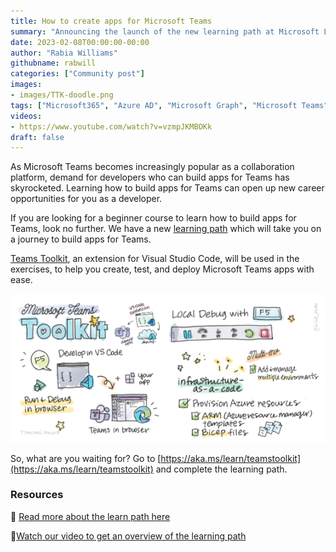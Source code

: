 ```yaml
---
title: How to create apps for Microsoft Teams
summary: "Announcing the launch of the new learning path at Microsoft Learn - Build and deploy apps for Microsoft Teams using Teams Toolkit for Visual Studio Code. It is a multi-part series that will guide you with hands-on exercises on how to use Teams Toolkit to develop, test, and deploy Microsoft Teams applications."
date: 2023-02-08T00:00:00-00:00
author: "Rabia Williams"
githubname: rabwill
categories: ["Community post"]
images:
- images/TTK-doodle.png
tags: ["Microsoft365", "Azure AD", "Microsoft Graph", "Microsoft Teams",  "SharePoint Framework (SPFx)" ]
videos:
- https://www.youtube.com/watch?v=vzmpJKMBOKk
draft: false
---
```


As Microsoft Teams becomes increasingly popular as a collaboration platform, demand for developers who can build apps for Teams has skyrocketed. Learning how to build apps for Teams can open up new career opportunities for you as a developer.

If you are looking for a beginner course to learn how to build apps for Teams, look no further. We have a new [learning path](https://aka.ms/learn/teamstoolkit) which will take you on a journey to build apps for Teams.

[Teams Toolkit](https://marketplace.visualstudio.com/items?itemName=TeamsDevApp.ms-teams-vscode-extension), an extension for Visual Studio Code, will be used in the exercises, to help you create, test, and deploy Microsoft Teams apps with ease.

![Teams Toolkit doodle showing the features like develop app in VS Code, local debug, provision etc](./images/TTK-doodle.png)

So, what are you waiting for? Go to [https://aka.ms/learn/teamstoolkit](https://aka.ms/learn/teamstoolkit) and complete the learning path.

### Resources

📖 [Read more about the learn path here](https://devblogs.microsoft.com/microsoft365dev/learn-how-to-develop-apps-for-microsoft-teams-using-teams-toolkit-in-visual-studio-code/)

👀[Watch our video to get an overview of the learning path](https://www.youtube.com/watch?v=vzmpJKMBOKk)
